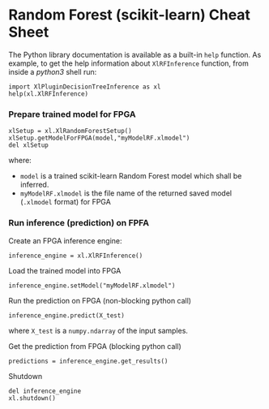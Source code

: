 # Random Forest (scikit-learn) Cheat Sheet

The Python library documentation is available as a built-in ```help``` function. As example, to get the help information about `XlRFInference` function, from inside a *python3* shell run:

```
import XlPluginDecisionTreeInference as xl
help(xl.XlRFInference)
```


### Prepare trained model for FPGA

```
xlSetup = xl.XlRandomForestSetup()
xlSetup.getModelForFPGA(model,"myModelRF.xlmodel")
del xlSetup
```
where:
* `model` is a trained scikit-learn Random Forest model which shall be inferred. 
* `myModelRF.xlmodel` is the file name of the returned saved model (`.xlmodel` format) for FPGA

### Run inference (prediction) on FPFA

Create an FPGA inference engine:
```
inference_engine = xl.XlRFInference()
```

Load the trained model into FPGA
```
inference_engine.setModel("myModelRF.xlmodel")
```

Run the prediction on FPGA (non-blocking python call)
```
inference_engine.predict(X_test)
```
where `X_test` is a `numpy.ndarray` of the input samples.

Get the prediction from FPGA (blocking python call)
```
predictions = inference_engine.get_results()
```

Shutdown
```
del inference_engine
xl.shutdown()
```
